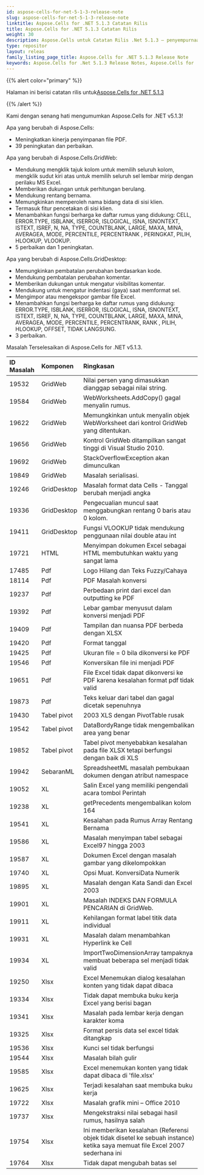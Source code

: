 ```yaml
---
id: aspose-cells-for-net-5-1-3-release-note
slug: aspose-cells-for-net-5-1-3-release-note
linktitle: Aspose.Cells for .NET 5.1.3 Catatan Rilis
title: Aspose.Cells for .NET 5.1.3 Catatan Rilis
weight: 30
description: Aspose.Cells untuk Catatan Rilis .Net 5.1.3 – penyempurnaan terbaru, fitur baru, dan perbaikan
type: repositor
layout: releas
family_listing_page_title: Aspose.Cells for .NET 5.1.3 Release Note
keywords: Aspose.Cells for .Net 5.1.3 Release Notes, Aspose.Cells for .Net 5.1.3 updates and fixe
---
```

{{% alert color="primary" %}} 

 Halaman ini berisi catatan rilis untuk[Aspose.Cells for .NET 5.1.3](https://releases.aspose.com/cells/net/new-releases/aspose.cells-for-.net-5.1.3/)

{{% /alert %}} 

 Kami dengan senang hati mengumumkan Aspose.Cells for .NET v5.1.3!

 Apa yang berubah di Aspose.Cells:

-  Meningkatkan kinerja penyimpanan file PDF.
-  39 peningkatan dan perbaikan.

 Apa yang berubah di Aspose.Cells.GridWeb:

-  Mendukung mengklik tajuk kolom untuk memilih seluruh kolom, mengklik sudut kiri atas untuk memilih seluruh sel lembar mirip dengan perilaku MS Excel.
- Memberikan dukungan untuk perhitungan berulang.
-  Mendukung rentang bernama.
-  Memungkinkan memperoleh nama bidang data di sisi klien.
-  Termasuk fitur pencetakan di sisi klien.
-  Menambahkan fungsi berharga ke daftar rumus yang didukung: CELL, ERROR.TYPE, ISBLANK, ISERROR, ISLOGICAL, ISNA, ISNONTEXT, ISTEXT, ISREF, N, NA, TYPE, COUNTBLANK, LARGE, MAXA, MINA, AVERAGEA, MODE, PERCENTILE, PERCENTRANK , PERINGKAT, PILIH, HLOOKUP, VLOOKUP.
-  5 perbaikan dan 1 peningkatan.



 Apa yang berubah di Aspose.Cells.GridDesktop:

-  Memungkinkan pembatalan perubahan berdasarkan kode.
-  Mendukung pembatalan perubahan komentar.
-  Memberikan dukungan untuk mengatur visibilitas komentar.
-  Mendukung untuk mengatur indentasi (gaya) saat memformat sel.
-  Mengimpor atau mengekspor gambar file Excel.
-  Menambahkan fungsi berharga ke daftar rumus yang didukung: ERROR.TYPE, ISBLANK, ISERROR, ISLOGICAL, ISNA, ISNONTEXT, ISTEXT, ISREF, N, NA, TYPE, COUNTBLANK, LARGE, MAXA, MINA, AVERAGEA, MODE, PERCENTILE, PERCENTRANK, RANK , PILIH, HLOOKUP, OFFSET, TIDAK LANGSUNG.
-  3 perbaikan.

Masalah Terselesaikan di Aspose.Cells for .NET v5.1.3.

|**ID Masalah** |**Komponen** |**Ringkasan** |
| :- | :- | :- |
|19532 | GridWeb| Nilai persen yang dimasukkan dianggap sebagai nilai string.|
|19584 | GridWeb| WebWorksheets.AddCopy() gagal menyalin rumus.|
|19622 | GridWeb| Memungkinkan untuk menyalin objek WebWorksheet dari kontrol GridWeb yang ditentukan.|
|19656 | GridWeb| Kontrol GridWeb ditampilkan sangat tinggi di Visual Studio 2010.|
|19692 | GridWeb| StackOverflowException akan dimunculkan|
|19849 | GridWeb| Masalah serialisasi.|
|19246 | GridDesktop| Masalah format data Cells - Tanggal berubah menjadi angka|
|19336 | GridDesktop| Pengecualian muncul saat menggabungkan rentang 0 baris atau 0 kolom.|
|19411 | GridDesktop| Fungsi VLOOKUP tidak mendukung penggunaan nilai double atau int|
|19721 | HTML| Menyimpan dokumen Excel sebagai HTML membutuhkan waktu yang sangat lama|
|17485 | Pdf| Logo Hilang dan Teks Fuzzy/Cahaya|
|18114 | Pdf| PDF Masalah konversi|
|19237 | Pdf| Perbedaan print dari excel dan outputting ke PDF|
|19392 | Pdf| Lebar gambar menyusut dalam konversi menjadi PDF|
|19409 | Pdf| Tampilan dan nuansa PDF berbeda dengan XLSX|
|19420 | Pdf| Format tanggal|
|19425 | Pdf| Ukuran file = 0 bila dikonversi ke PDF|
|19546 | Pdf| Konversikan file ini menjadi PDF|
|19651 | Pdf|File Excel tidak dapat dikonversi ke PDF karena kesalahan format pdf tidak valid|
|19873 | Pdf| Teks keluar dari tabel dan gagal dicetak sepenuhnya|
|19430 | Tabel pivot| 2003 XLS dengan PivotTable rusak|
|19542 | Tabel pivot| DataBordyRange tidak mengembalikan area yang benar|
|19852 | Tabel pivot| Tabel pivot menyebabkan kesalahan pada file XLSX tetapi berfungsi dengan baik di XLS|
|19942 | SebaranML| SpreadsheetML masalah pembukaan dokumen dengan atribut namespace|
|19052 | XL| Salin Excel yang memiliki pengendali acara tombol Perintah|
|19238 | XL| getPrecedents mengembalikan kolom 164|
|19541 | XL| Kesalahan pada Rumus Array Rentang Bernama|
|19586 | XL| Masalah menyimpan tabel sebagai Excel97 hingga 2003|
|19587 | XL| Dokumen Excel dengan masalah gambar yang dikelompokkan|
|19740 | XL| Opsi Muat. KonversiData Numerik|
|19895 | XL| Masalah dengan Kata Sandi dan Excel 2003|
|19901 | XL| Masalah INDEKS DAN FORMULA PENCARIAN di GridWeb.|
|19911 | XL| Kehilangan format label titik data individual|
|19931 | XL| Masalah dalam menambahkan Hyperlink ke Cell|
|19934 | XL| ImportTwoDimensionArray tampaknya membuat beberapa sel menjadi tidak valid|
|19250 | Xlsx| Excel Menemukan dialog kesalahan konten yang tidak dapat dibaca|
|19334 | Xlsx| Tidak dapat membuka buku kerja Excel yang berisi bagan|
|19341 | Xlsx| Masalah pada lembar kerja dengan karakter koma|
|19325 | Xlsx|Format persis data sel excel tidak ditangkap|
|19536 | Xlsx| Kunci sel tidak berfungsi|
|19544 | Xlsx| Masalah bilah gulir|
|19585 | Xlsx| Excel menemukan konten yang tidak dapat dibaca di 'file.xlsx'|
|19625 | Xlsx| Terjadi kesalahan saat membuka buku kerja|
|19722 | Xlsx| Masalah grafik mini – Office 2010|
|19737 | Xlsx| Mengekstraksi nilai sebagai hasil rumus, hasilnya salah|
|19754 | Xlsx| Ini memberikan kesalahan (Referensi objek tidak disetel ke sebuah instance) ketika saya memuat file Excel 2007 sederhana ini|
|19764 | Xlsx| Tidak dapat mengubah batas sel|

